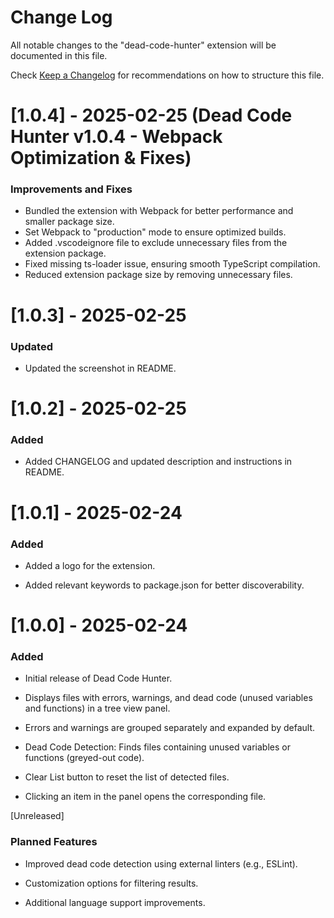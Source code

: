 # Change Log

All notable changes to the "dead-code-hunter" extension will be documented in this file.

Check [Keep a Changelog](http://keepachangelog.com/) for recommendations on how to structure this file.

# [1.0.4] - 2025-02-25 (Dead Code Hunter v1.0.4 - Webpack Optimization & Fixes)

### Improvements and Fixes

- Bundled the extension with Webpack for better performance and smaller package size.
- Set Webpack to "production" mode to ensure optimized builds.
- Added .vscodeignore file to exclude unnecessary files from the extension package.
- Fixed missing ts-loader issue, ensuring smooth TypeScript compilation.
- Reduced extension package size by removing unnecessary files.

# [1.0.3] - 2025-02-25

### Updated

- Updated the screenshot in README.

# [1.0.2] - 2025-02-25

### Added

- Added CHANGELOG and updated description and instructions in README.

# [1.0.1] - 2025-02-24

### Added

- Added a logo for the extension.

- Added relevant keywords to package.json for better discoverability.

# [1.0.0] - 2025-02-24

### Added

- Initial release of Dead Code Hunter.

- Displays files with errors, warnings, and dead code (unused variables and functions) in a tree view panel.

- Errors and warnings are grouped separately and expanded by default.

- Dead Code Detection: Finds files containing unused variables or functions (greyed-out code).

- Clear List button to reset the list of detected files.

- Clicking an item in the panel opens the corresponding file.

[Unreleased]

### Planned Features

- Improved dead code detection using external linters (e.g., ESLint).

- Customization options for filtering results.

- Additional language support improvements.

